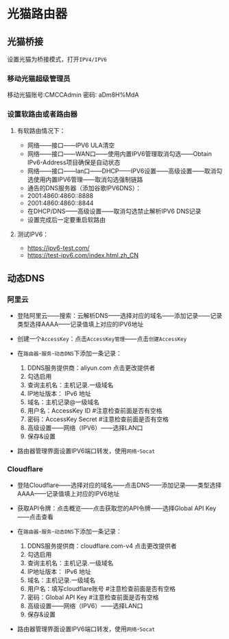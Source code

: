 # 光猫路由器

## 光猫桥接

设置光猫为桥接模式，打开`IPV4/IPV6`
### 移动光猫超级管理员
移动光猫账号∶CMCCAdmin 密码∶ aDm8H%MdA 
### 设置软路由或者路由器
1. 有软路由情况下：
   + 网络——接口——IPV6 ULA清空
   + 网络——接口——WAN口——使用内置IPV6管理取消勾选——Obtain IPv6-Address项目确保是自动状态
   + 网络——接口——lan口——DHCP——IPV6设置——高级设置——取消勾选使用内置IPV6管理——取消勾选强制链路
   + 通告的DNS服务器（添加谷歌IPV6DNS）：
   + 2001:4860:4860::8888
   + 2001:4860:4860::8844
   + 在DHCP/DNS——高级设置——取消勾选禁止解析IPV6 DNS记录
   + 设置完成后一定要重启软路由

2. 测试IPV6：
   + https://ipv6-test.com/
   + https://test-ipv6.com/index.html.zh_CN


## 动态DNS

### 阿里云
+ 登陆阿里云——搜索：云解析DNS——选择对应的域名——添加记录——记录类型选择AAAA——记录值填上对应的IPV6地址
+ 创建一个`AccessKey`：点击`AccessKey管理`——点击`创建AccessKey`
+ 在`路由器`-`服务`-`动态DNS`下添加一条记录：
   1.	DDNS服务提供商：aliyun.com 点击更改提供者
   2.	勾选启用
   3.	查询主机名：主机记录.一级域名
   4.	IP地址版本： IPv6 地址
   5.	域名：主机记录@一级域名
   6.	用户名：AccessKey ID #注意检查前面是否有空格
   7.	密码：AccessKey Secret  #注意检查前面是否有空格
   8.	高级设置——网络（IPV6）——选择LAN口
   9.	保存&设置
   
+ 路由器管理界面设置IPV6端口转发，使用`网络`-`Socat`


### Cloudflare
+ 登陆Cloudflare——选择对应的域名——点击DNS——添加记录——类型选择AAAA——记录值填上对应的IPV6地址
+ 获取API令牌：点击概览——点击获取您的API令牌——选择Global API Key——点击查看
+ 在`路由器`-`服务`-`动态DNS`下添加一条记录：
   1.	DDNS服务提供商：cloudflare.com-v4 点击更改提供者
   2.	勾选启用
   3.	查询主机名：主机记录.一级域名
   4.	IP地址版本： IPv6 地址
   5.	域名：主机记录.一级域名
   6.	用户名：填写cloudflare账号 #注意检查前面是否有空格
   7.	密码：Global API Key  #注意检查前面是否有空格
   8.	高级设置——网络（IPV6）——选择LAN口
   9.	保存&设置

+ 路由器管理界面设置IPV6端口转发，使用`网络`-`Socat`
